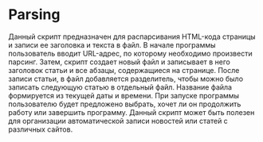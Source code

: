 # Parsing
Данный скрипт предназначен для распарсивания HTML-кода страницы и записи ее заголовка и текста в файл. В начале программы пользователь вводит URL-адрес, по которому необходимо произвести парсинг. Затем, скрипт создает новый файл и записывает в него заголовок статьи и все абзацы, содержащиеся на странице. После записи статьи, в файл добавляется разделитель, чтобы можно было записать следующую статью в отдельный файл. Название файла формируется из текущей даты и времени. При запуске программы пользователю будет предложено выбрать, хочет ли он продолжить работу или завершить программу. Данный скрипт может быть полезен для организации автоматической записи новостей или статей с различных сайтов.
